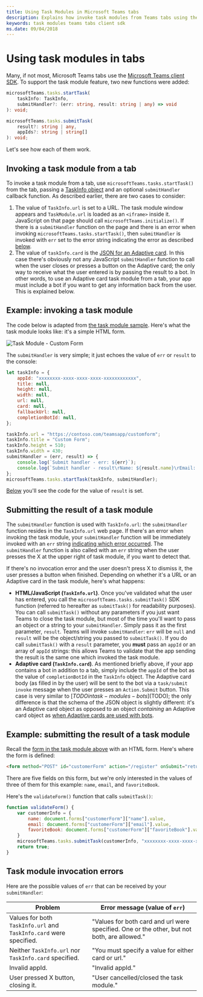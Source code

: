 ```yaml
---
title: Using Task Modules in Microsoft Teams tabs
description: Explains how invoke task modules from Teams tabs using the Microsoft Teams client SDK.
keywords: task modules teams tabs client sdk
ms.date: 09/04/2018
---
```

# Using task modules in tabs

Many, if not most, Microsoft Teams tabs use the [Microsoft Teams client SDK](https://docs.microsoft.com/en-us/javascript/api/overview/msteams-client). To support the task module feature, two new functions were added:

```typescript
microsoftTeams.tasks.startTask(
    taskInfo: TaskInfo,
    submitHandler?: (err: string, result: string | any) => void
): void;

microsoftTeams.tasks.submitTask(
    result?: string | any,
    appIds?: string | string[]
): void;
```

Let's see how each of them work.

## Invoking a task module from a tab

To invoke a task module from a tab, use `microsoftTeams.tasks.startTask()` from the tab, passing a [TaskInfo object](~\concepts\task-modules\task-modules-overview#the-taskinfo-object) and an optional `submitHandler` callback function. As described earlier, there are two cases to consider:

1. The value of `TaskInfo.url` is set to a URL. The task module window appears and `TaskModule.url` is loaded as an `<iframe>` inside it. JavaScript on that page should call `microsoftTeams.initialize()`. If there is a `submitHandler` function on the page and there is an error when invoking `microsoftTeams.tasks.startTask()`, then `submitHandler` is invoked with `err` set to the error string indicating the error as described [below]((#task-module-invocation-errors)).
1. The value of `taskInfo.card` is the [JSON for an Adaptive card](~\concepts\task-modules\task-modules-overview#adaptive-card-or-adaptive-card-bot-card-attachment). In this case there's obviously not any JavaScript `submitHandler` function to call when the user closes or presses a button on the Adaptive card; the only way to receive what the user entered is by passing the result to a bot. In other words, to use an Adaptive card task module from a tab, your app must include a bot if you want to get any information back from the user. This is explained below.

## Example: invoking a task module

The code below is adapted from [the task module sample](~\concepts\task-modules\task-modules-overview#task-module-sample). Here's what the task module looks like: it's a simple HTML form.

![Task Module - Custom Form](~/assets/images/task-module/task-module-custom-form.png)

The `submitHandler` is very simple; it just echoes the value of `err` or `result` to the console:

```javascript
let taskInfo = {
    appId: "xxxxxxxx-xxxx-xxxx-xxxx-xxxxxxxxxxxx",
    title: null,
    height: null,
    width: null,
    url: null,
    card: null,
    fallbackUrl: null,
    completionBotId: null,
};

taskInfo.url = "https://contoso.com/teamsapp/customform";
taskInfo.title = "Custom Form";
taskInfo.height = 510;
taskInfo.width = 430;
submitHandler = (err, result) => {
    console.log(`Submit handler - err: ${err}`);
    console.log(`Submit handler - result\rName: ${result.name}\rEmail: ${result.email}\rFavorite book: ${result.favoriteBook}`);
};
microsoftTeams.tasks.startTask(taskInfo, submitHandler);
```

[Below](#example-submitting-the-result-of-a-task-module) you'll see the code for the value of `result` is set.

## Submitting the result of a task module

The `submitHandler` function is used with `TaskInfo.url`: the `submitHandler` function resides in the `TaskInfo.url` web page. If there's an error when invoking the task module, your `submitHandler` function will be immediately invoked with an `err` string [indicating which error occurred](#task-module-invocation-errors). The `submitHandler` function is also called with an `err` string when the user presses the X at the upper right of task module, if you want to detect that.

If there's no invocation error and the user doesn't press X to dismiss it, the user presses a button when finished. Depending on whether it's a URL or an Adaptive card in the task module, here's what happens:

* **HTML/JavaScript (`TaskInfo.url`)**. Once you've validated what the user has entered, you call the `microsoftTeams.tasks.submitTask()` SDK function (referred to hereafter as `submitTask()` for readability purposes). You can call `submitTask()` without any parameters if you just want Teams to close the task module, but most of the time you'll want to pass an object or a string to your `submitHandler`. Simply pass it as the first parameter, `result`. Teams will invoke `submitHandler`: `err` will be `null` and `result` will be the object/string you passed to `submitTask()`. If you do call `submitTask()` with a `result` parameter, you **must** pass an `appId` or an array of `appId` strings: this allows Teams to validate that the app sending the result is the same one which invoked the task module.
* **Adaptive card (`TaskInfo.card`)**. As mentioned briefly above, if your app contains a bot in addition to a tab, simply include the `appId` of the bot as the value of `completionBotId` in the `TaskInfo` object. The Adaptive card body (as filled in by the user) will be sent to the bot via a `task/submit invoke` message when the user presses an `Action.Submit` button. This case is very similar to [$TODO in task-modules-bots]($TODO); the only difference is that the schema of the JSON object is slightly different: it's an Adaptive card object as opposed to an object *containing* an Adaptive card object as [when Adaptive cards are used with bots]($TODO).

## Example: submitting the result of a task module

Recall the [form in the task module above](#example-invoking-a-task-module) with an HTML form. Here's where the form is defined:

```html
<form method="POST" id="customerForm" action="/register" onSubmit="return validateForm()">
```

There are five fields on this form, but we're only interested in the values of three of them for this example: `name`, `email`, and `favoriteBook`.

Here's the `validateForm()` function that calls `submitTask()`:

```javascript
function validateForm() {
    var customerInfo = {
        name: document.forms["customerForm"]["name"].value,
        email: document.forms["customerForm"]["email"].value,
        favoriteBook: document.forms["customerForm"]["favoriteBook"].value
    }
    microsoftTeams.tasks.submitTask(customerInfo, "xxxxxxxx-xxxx-xxxx-xxxx-xxxxxxxxxxxx");
    return true;
}
```

## Task module invocation errors

Here are the possible values of `err` that can be received by your `submitHandler`:

| Problem | Error message (value of `err`) |
| ------- | ------------------------------ |
| Values for both `TaskInfo.url` and `TaskInfo.card` were specified. | "Values for both card and url were specified. One or the other, but not both, are allowed." |
| Neither `TaskInfo.url` nor `TaskInfo.card` specified. | "You must specify a value for either card or url." |
| Invalid appId. | "Invalid appId." |
| User pressed X button, closing it. | "User cancelled/closed the task module." |